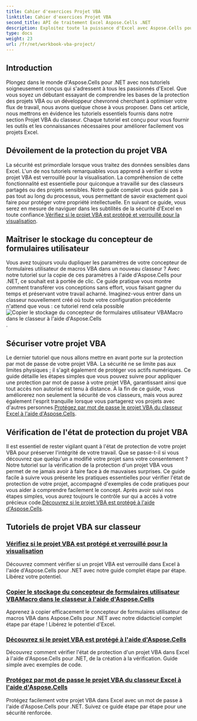 ```yaml
---
title: Cahier d'exercices Projet VBA
linktitle: Cahier d'exercices Projet VBA
second_title: API de traitement Excel Aspose.Cells .NET
description: Exploitez toute la puissance d'Excel avec Aspose.Cells pour .NET. Découvrez des didacticiels complets sur la protection des projets VBA, la copie des formulaires utilisateur et la sécurisation de votre classeur.
type: docs
weight: 23
url: /fr/net/workbook-vba-project/
---
```

## Introduction

Plongez dans le monde d'Aspose.Cells pour .NET avec nos tutoriels soigneusement conçus qui s'adressent à tous les passionnés d'Excel. Que vous soyez un débutant essayant de comprendre les bases de la protection des projets VBA ou un développeur chevronné cherchant à optimiser votre flux de travail, nous avons quelque chose à vous proposer. Dans cet article, nous mettrons en évidence les tutoriels essentiels fournis dans notre section Projet VBA du classeur. Chaque tutoriel est conçu pour vous fournir les outils et les connaissances nécessaires pour améliorer facilement vos projets Excel.

## Dévoilement de la protection du projet VBA 

La sécurité est primordiale lorsque vous traitez des données sensibles dans Excel. L'un de nos tutoriels remarquables vous apprend à vérifier si votre projet VBA est verrouillé pour la visualisation. La compréhension de cette fonctionnalité est essentielle pour quiconque a travaillé sur des classeurs partagés ou des projets sensibles. Notre guide complet vous guide pas à pas tout au long du processus, vous permettant de savoir exactement quoi faire pour protéger votre propriété intellectuelle. En suivant ce guide, vous serez en mesure de naviguer dans les subtilités de la sécurité d'Excel en toute confiance.[Vérifiez si le projet VBA est protégé et verrouillé pour la visualisation](./check-vba-project-protection/).

## Maîtriser le stockage du concepteur de formulaires utilisateur

Vous avez toujours voulu dupliquer les paramètres de votre concepteur de formulaires utilisateur de macros VBA dans un nouveau classeur ? Avec notre tutoriel sur la copie de ces paramètres à l'aide d'Aspose.Cells pour .NET, ce souhait est à portée de clic. Ce guide pratique vous montre comment transférer vos conceptions sans effort, vous faisant gagner du temps et préservant votre travail acharné. Imaginez-vous entrer dans un classeur nouvellement créé où toute votre configuration précédente n'attend que vous : ce tutoriel rend cela possible ![Copier le stockage du concepteur de formulaires utilisateur VBAMacro dans le classeur à l'aide d'Aspose.Cells](./copy-vbamacro-user-form-designer/).

## Sécuriser votre projet VBA

Le dernier tutoriel que nous allons mettre en avant porte sur la protection par mot de passe de votre projet VBA. La sécurité ne se limite pas aux limites physiques ; il s'agit également de protéger vos actifs numériques. Ce guide détaille les étapes simples que vous pouvez suivre pour appliquer une protection par mot de passe à votre projet VBA, garantissant ainsi que tout accès non autorisé est tenu à distance. À la fin de ce guide, vous améliorerez non seulement la sécurité de vos classeurs, mais vous aurez également l'esprit tranquille lorsque vous partagerez vos projets avec d'autres personnes.[Protégez par mot de passe le projet VBA du classeur Excel à l'aide d'Aspose.Cells](./password-protect-vba-project/).

## Vérification de l'état de protection du projet VBA

Il est essentiel de rester vigilant quant à l'état de protection de votre projet VBA pour préserver l'intégrité de votre travail. Que se passe-t-il si vous découvrez que quelqu'un a modifié votre projet sans votre consentement ? Notre tutoriel sur la vérification de la protection d'un projet VBA vous permet de ne jamais avoir à faire face à de mauvaises surprises. Ce guide facile à suivre vous présente les pratiques essentielles pour vérifier l'état de protection de votre projet, accompagné d'exemples de code pratiques pour vous aider à comprendre facilement le concept. Après avoir suivi nos étapes simples, vous aurez toujours le contrôle sur qui a accès à votre précieux code.[Découvrez si le projet VBA est protégé à l'aide d'Aspose.Cells](./find-if-vba-project-is-protected/).

## Tutoriels de projet VBA sur classeur
### [Vérifiez si le projet VBA est protégé et verrouillé pour la visualisation](./check-vba-project-protection/)
Découvrez comment vérifier si un projet VBA est verrouillé dans Excel à l'aide d'Aspose.Cells pour .NET avec notre guide complet étape par étape. Libérez votre potentiel.
### [Copier le stockage du concepteur de formulaires utilisateur VBAMacro dans le classeur à l'aide d'Aspose.Cells](./copy-vbamacro-user-form-designer/)
Apprenez à copier efficacement le concepteur de formulaires utilisateur de macros VBA dans Aspose.Cells pour .NET avec notre didacticiel complet étape par étape ! Libérez le potentiel d'Excel.
### [Découvrez si le projet VBA est protégé à l'aide d'Aspose.Cells](./find-if-vba-project-is-protected/)
Découvrez comment vérifier l'état de protection d'un projet VBA dans Excel à l'aide d'Aspose.Cells pour .NET, de la création à la vérification. Guide simple avec exemples de code.
### [Protégez par mot de passe le projet VBA du classeur Excel à l'aide d'Aspose.Cells](./password-protect-vba-project/)
Protégez facilement votre projet VBA dans Excel avec un mot de passe à l'aide d'Aspose.Cells pour .NET. Suivez ce guide étape par étape pour une sécurité renforcée.